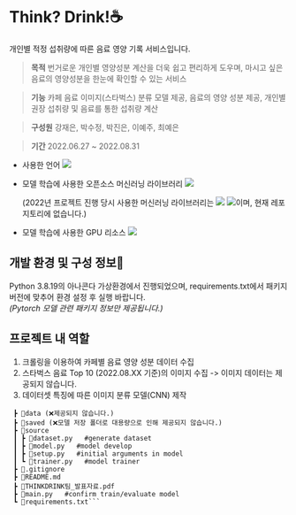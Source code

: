 # Think? Drink!☕️
개인별 적정 섭취량에 따른 음료 영양 기록 서비스입니다.

> **목적** 번거로운 개인별 영양성분 계산을 더욱 쉽고 편리하게 도우며, 마시고 싶은 음료의 영양성분을 한눈에 확인할 수 있는 서비스

> **기능** 카페 음료 이미지(스타벅스) 분류 모델 제공, 음료의 영양 성분 제공, 개인별 권장 섭취량 및 음료를 통한 섭취량 계산

> **구성원** 강재은, 박수정, 박진은, 이예주, 최예은

> **기간** 2022.06.27 ~ 2022.08.31  
* 사용한 언어 <img src="https://img.shields.io/badge/Python-3776AB?style=for-the-badge&logo=Python&logoColor=white">
* 모델 학습에 사용한 오픈소스 머신러닝 라이브러리 <img src="https://img.shields.io/badge/Pytorch-EE4C2C?style=for-the-badge&logo=Pytorch&logoColor=white">

  (2022년 프로젝트 진행 당시 사용한 머신러닝 라이브러리는 <img src="https://img.shields.io/badge/Keras-D00000?style=for-the-badge&logo=Keras&logoColor=white"> <img src="https://img.shields.io/badge/TensorFlow-FF6F00?style=for-the-badge&logo=TensorFlow&logoColor=white">이며, 현재 레포지토리에 없습니다.)
* 모델 학습에 사용한 GPU 리소스 <img src="https://img.shields.io/badge/Google Colab-F9AB00?style=for-the-badge&logo=Google Colab&logoColor=white">

## 개발 환경 및 구성 정보🔧
Python 3.8.19의 아나콘다 가상환경에서 진행되었으며, requirements.txt에서 패키지 버전에 맞추어 환경 설정 후 실행 바랍니다.  
_(Pytorch 모델 관련 패키지 정보만 제공됩니다.)_

## 프로젝트 내 역할
1. 크롤링을 이용하여 카페별 음료 영양 성분 데이터 수집
2. 스타벅스 음료 Top 10 (2022.08.XX 기준)의 이미지 수집 -> 이미지 데이터는 제공되지 않습니다.
3. 데이터셋 특징에 따른 이미지 분류 모델(CNN) 제작

```📦Thinkdrink
 ┣ 📂data (❌제공되지 않습니다.)
 ┣ 📂saved (❌모델 저장 폴더로 대용량으로 인해 제공되지 않습니다.)
 ┣ 📂source
 ┃ ┣ 📜dataset.py   #generate dataset
 ┃ ┣ 📜model.py   #model develop
 ┃ ┣ 📜setup.py   #initial arguments in model
 ┃ ┗ 📜trainer.py   #model trainer
 ┣ 📜.gitignore
 ┣ 📜README.md
 ┣ 📜THINKDRINK팀_발표자료.pdf
 ┣ 📜main.py   #confirm train/evaluate model
 ┗ 📜requirements.txt```
